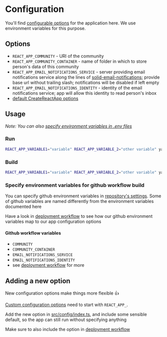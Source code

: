 # Configuration

You'll find [configurable options](#options) for the application here. We use environment variables for this purpose.

## Options

- `REACT_APP_COMMUNITY` - URI of the community
- `REACT_APP_COMMUNITY_CONTAINER` - name of folder in which to store person's data of this community
- `REACT_APP_EMAIL_NOTIFICATIONS_SERVICE` - server providing email notifications service along the lines of [solid-email-notifications](https://github.com/openHospitalityNetwork/solid-email-notifications); provide base url without trailing slash; notifications will be disabled if left empty
- `REACT_APP_EMAIL_NOTIFICATIONS_IDENTITY` - identity of the email notifications service; app will allow this identity to read person's inbox
- [default CreateReactApp options](https://create-react-app.dev/docs/advanced-configuration)

## Usage

_Note: You can also [specify environment variables in .env files](https://create-react-app.dev/docs/adding-custom-environment-variables#adding-development-environment-variables-in-env)_

### Run

```bash
REACT_APP_VARIABLE1="variable" REACT_APP_VARIABLE_2="other variable" yarn start
```

### Build

```bash
REACT_APP_VARIABLE1="variable" REACT_APP_VARIABLE_2="other variable" yarn build
```

### Specify environment variables for github workflow build

You can specify github environment variables in [repository's settings](https://github.com/OpenHospitalityNetwork/sleepy.bike/settings/variables/actions). Some of github variables are named differently from the environment variables documented here

Have a look in [deployment workflow](../.github/workflows/deploy.yml) to see how our github environment variables map to our app configuration options

#### Github workflow variables

- `COMMUNITY`
- `COMMUNITY_CONTAINER`
- `EMAIL_NOTIFICATIONS_SERVICE`
- `EMAIL_NOTIFICATIONS_IDENTITY`
- see [deployment workflow](../.github/workflows/deploy.yml) for more

## Adding a new option

New configuration options make things more flexible :+1:

[Custom configuration options](https://create-react-app.dev/docs/adding-custom-environment-variables) need to start with `REACT_APP_`.

Add the new option in [src/config/index.ts](../src/config/index.ts), and include some sensible default, so the app can still run without specifying anything

Make sure to also include the option in [deployment workflow](../.github/workflows/deploy.yml)

